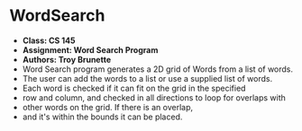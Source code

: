 # WordSearch
+ **Class: CS 145**
+ **Assignment: Word Search Program**
+ **Authors: Troy Brunette**
+ Word Search program generates a 2D grid of Words from a list of words.
+ The user can add the words to a list or use a supplied list of words.
+ Each word is checked if it can fit on the grid in the specified
+ row and column, and checked in all directions to loop for overlaps with
+ other words on the grid. If there is an overlap,
+ and it's within the bounds it can be placed.
